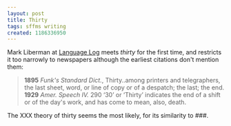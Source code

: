 ```yaml
---
layout: post
title: Thirty
tags: sffms writing
created: 1186336950
---
```

Mark Liberman at [Language Log](http://itre.cis.upenn.edu/~myl/languagelog/archives/004787.html) meets *thirty* for the first time, and restricts it too narrowly to newspapers although the earliest citations don't mention them:

> **1895** *Funk's Standard Dict.*, Thirty..among printers and telegraphers, the last sheet, word, or line of copy or of a despatch; the last; the end. <!--break-->
> **1929** *Amer. Speech IV.* 290 ‘30’ or ‘Thirty’ indicates the end of a shift or of the day's work, and has come to mean, also, death.

The XXX theory of thirty seems the most likely, for its similarity to ###.
